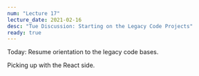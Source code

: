 ```yaml
---
num: "Lecture 17"
lecture_date: 2021-02-16
desc: "Tue Discussion: Starting on the Legacy Code Projects"
ready: true
---
```


Today: Resume orientation to the legacy code bases.

Picking up with the React side.


